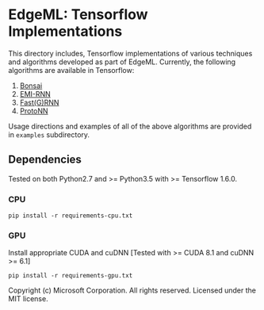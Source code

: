 # EdgeML: Tensorflow Implementations 

This directory includes, Tensorflow implementations of various techniques and
algorithms developed as part of EdgeML. Currently, the following algorithms are
available in Tensorflow:

1. [Bonsai](../docs/publications/Bonsai.pdf)
2. [EMI-RNN](../docs/publications/EMI-RNN.pdf)
3. [Fast(G)RNN](../docs/publications/FastGRNN.pdf)
4. [ProtoNN](../docs/publications/ProtoNN.pdf)

Usage directions and examples of all of the above algorithms are provided in
`examples` subdirectory. 

## Dependencies

Tested on both Python2.7 and >= Python3.5 with >= Tensorflow 1.6.0.

### CPU
``` 
pip install -r requirements-cpu.txt
```
### GPU

Install appropriate CUDA and cuDNN [Tested with >= CUDA 8.1 and cuDNN >= 6.1]
```
pip install -r requirements-gpu.txt
```

Copyright (c) Microsoft Corporation. All rights reserved.
Licensed under the MIT license.
